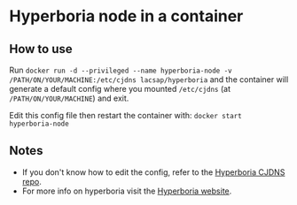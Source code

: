 # Hyperboria node in a container

## How to use

Run ``` docker run -d --privileged --name hyperboria-node -v /PATH/ON/YOUR/MACHINE:/etc/cjdns lacsap/hyperboria ``` and the container will generate a default config
where you mounted ``` /etc/cjdns ``` (at ``` /PATH/ON/YOUR/MACHINE ```) and exit.

Edit this config file then restart the container with: ``` docker start hyperboria-node ```

## Notes
- If you don't know how to edit the config, refer to the [Hyperboria CJDNS repo](https://github.com/hyperboria/cjdns).
- For more info on hyperboria visit the [Hyperboria website](https://hyperboria.net/).
